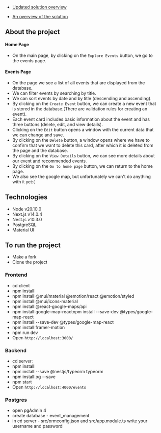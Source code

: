 - [Updated solution overview](https://www.loom.com/share/4cdeed5a9bc44d5b9ff1b7863bb437fc?sid=a9b6ea2f-8283-46cf-83b4-46cac0e41018)

- [An overview of the solution](https://www.loom.com/share/2d0b19aae68b48c6bc0e82bcf67301c3?sid=1af4794b-d0c3-4c42-a6a9-67ab0c8c6918)


## About the project

#### Home Page
- On the main page, by clicking on the `Explore Events` button, we go to the events page.

#### Events Page
- On the page we see a list of all events that are displayed from the database.
- We can filter events by searching by title.
- We can sort events by date and by title (descending and ascending).
- By clicking on the `Create Event` button, we can create a new event that is stored in the database.(There are validation rules for creating an event).
- Each event card includes basic information about the event and has three buttons (delete, edit, and view details).
- Clicking on the `Edit` button opens a window with the current data that we can change and save.
- By clicking on the `Delete` button, a window opens where we have to confirm that we want to delete this card, after which it is deleted from the page and the database.
- By clicking on the `View Details` button, we can see more details about our event and recommended events.
- By clicking on the `Go to home page` button, we can return to the home page.
- We also see the google map, but unfortunately we can't do anything with it yet:(

## Technologies
- Node v20.10.0
- Next.js v14.0.4
- Nest.js v10.3.0
- PostgreSQL
- Material UI

## To run the project
- Make a fork
- Clone the project

### Frontend
- cd client
- npm install
- npm install @mui/material @emotion/react @emotion/styled
- npm install @mui/icons-material
- npm install @react-google-maps/api
- npm install google-map-reactnpm install --save-dev @types/google-map-react
- npm install --save-dev @types/google-map-react
- npm install framer-motion
- npm run dev
- Open `http://localhost:3000/`

### Backend
- cd server:
- npm install
- npm install --save @nestjs/typeorm typeorm
- npm install pg --save
- npm start
- Open `http://localhost:4000/events`

### Postgres
- open pgAdmin 4
- create database - event_management
- in cd server - src/ormconfig.json and src/app.module.ts write your username and password
